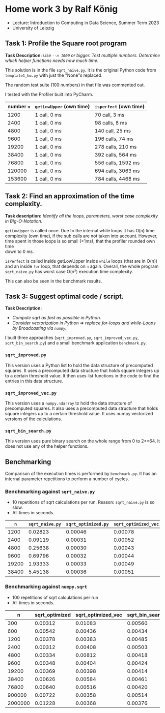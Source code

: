 # Home work 3 by Ralf König

* Lecture: Introduction to Computing in Data Science, Summer Term 2023
* University of Leipzig

## Task 1: Profile the Square root program

**Task Description:** _Use `--n 1000` or bigger. Test multiple numbers.
Determine which helper functions needs how much time._

This solution is in the file `sqrt_naive.py`.
It is the original Python code from ``template1_hw.py`` with just the "None"s replaced.

The random test suite (100 numbers) in that file was commented out.

I tested with the Profiler built into PyCharm.

| number `n` |  `getLowUpper` (own time) |  `isperfect` (own time) |
|--------|------------------------|---------------------------|
| 1200 | 1 call, 0 ms  | 70 call, 3 ms |
| 2400 | 1 call, 0 ms | 98 calls, 8 ms |
| 4800 | 1 call,  0 ms | 140 call, 25 ms |
| 9600 | 1 call, 0 ms | 196 calls, 74 ms |
| 19200 | 1 call, 0 ms |  278 calls, 210 ms |
| 38400 | 1 call, 0 ms |  392 calls, 564 ms |
| 76800 | 1 call, 0 ms |  556 calls, 1592 ms |
| 120000 | 1 call, 0 ms | 694  calls, 3063 ms |
| 153600 | 1 call, 0 ms | 784  calls, 4468 ms |


## Task 2: Find an approximation of the time complexity.

**Task description:** _Identify all the loops, parameters, worst case complexity
in Big-O-Notation._

`getLowUpper` is called once. Due to the internal while loops it has O(n) time complexity (own time), if the sub calls 
are not taken into account. However, time spent in those loops is so small (<1ms), that the profiler rounded own time  
down to 0 ms.

`isPerfect` is called inside getLowUpper inside `while` loops (that are in O(n)) and an inside `for` loop, that 
depends on `n` again. Overall, the whole program `sqrt_naive.py` has worst case O(n²) execution time complexity.

This can also be seen in the benchmark results.

## Task 3: Suggest optimal code / script.

**Task Description:**
* _Compute sqrt as fast as possible in Python._
* _Consider vectorization in Python => replace for-loops and while-Loops by Broadcasting via `numpy`._

I built three approaches (``sqrt_improved.py``, ``sqrt_improved_vec.py``, ``sqrt_bin_search.py``) and a small benchmark application 
``benchmark.py``.

### ``sqrt_improved.py``

This version uses a Python list to hold the data structure of precomputed squares.
It uses a precomputed data structure that holds square integers up to a certain 
threshold value. It then uses list functions in the code to find the entries in this data structure.

### ``sqrt_improved_vec.py``

This version uses a `numpy.ndarray` to hold the data structure of precomputed squares.
It also uses a precomputed data structure that holds square integers up to a certain 
threshold value. It uses numpy vectorized versions of the calculations.

### ``sqrt_bin_search.py``

This version uses pure binary search on the whole range from 0 to 2**64. It does not use any of the helper functions.

## Benchmarking

Comparison of the execution times is performed by ``benchmark.py``.
It has an internal parameter repetitions to perform a number of cycles.

### Benchmarking against `sqrt_naive.py`

* 10 repetitions of sqrt calculations per run. Reason: ``sqrt_naive.py`` is so slow.
* All times in seconds.

|``n``|``sqrt_naive.py``|``sqrt_optimized.py``|``sqrt_optimized_vec.py``|``np.sqrt``|
|-----------|-----------|-----------|-----------|-----|
| 1200|	   0.02823|	   0.00046|	   0.00078|	   0.00003|
| 2400|	   0.09119|	   0.00031|	   0.00052|	   0.00002|
| 4800|	   0.25638|	   0.00030|	   0.00043|	   0.00002|
| 9600|	   0.69796|	   0.00032|	   0.00044|	   0.00002|
|19200|	   1.93333|	   0.00033|	   0.00049|	   0.00002|
|38400|	   5.45138|	   0.00036|	   0.00051|	   0.00002|

### Benchmarking against ``numpy.sqrt``

* 100 repetitions of sqrt calculations per run
* All times in seconds.

|n       	|sqrt_optimized	|sqrt_optimized_vec	|sqrt_bin_search	|np.sqrt|
|----------|-----------|-----------|-----------|-------|
|  300	   |0.00312	   |0.01083	   |0.00560	   |0.00024|
|  600	   |0.00542	   |0.00436	   |0.00434	   |0.00017|
| 1200	   |0.00378	   |0.00383	   |0.00485	   |0.00017|
| 2400	   |0.00312	   |0.00408	   |0.00503	   |0.00019|
| 4800	   |0.00334	   |0.00812	   |0.00418	   |0.00017|
| 9600	   |0.00348	   |0.00404	   |0.00424	   |0.00018|
|19200	   |0.00369	   |0.00398	   |0.00414	   |0.00018|
|38400	   |0.00626	   |0.00584	   |0.00461	   |0.00026|
|76800	   |0.00640	   |0.00516	   |0.00420	   |0.00018|
|900000	   |0.00722	   |0.00358	   |0.00514	   |0.00024|
|2000000   |0.01228   |0.00368	   |0.00376	   |0.00016|
